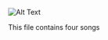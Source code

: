 ![Alt Text](https://media.giphy.com/media/vFKqnCdLPNOKc/giphy.gif)






This file contains four songs

